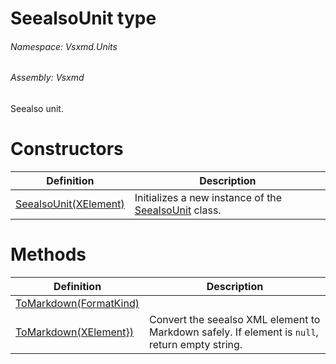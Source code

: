 <a name='T-Vsxmd-Units-SeealsoUnit'></a>
# SeealsoUnit type

###### Namespace:  Vsxmd.Units

###### Assembly:  Vsxmd

Seealso unit.

# Constructors

| Definition | Description |
|-|-|
| [SeealsoUnit(XElement)](/Vsxmd.Units.SeealsoUnit.md/#M-Vsxmd-Units-SeealsoUnit-#ctor-System-Xml-Linq-XElement-) | Initializes a new instance of the [SeealsoUnit](/Vsxmd.Units.SeealsoUnit.md/#T-Vsxmd-Units-SeealsoUnit) class. |

# Methods

| Definition | Description |
|-|-|
| [ToMarkdown(FormatKind)](/Vsxmd.Units.SeealsoUnit.md/#M-Vsxmd-Units-SeealsoUnit-ToMarkdown-Vsxmd-Units-FormatKind-) |  |
| [ToMarkdown(XElement})](/Vsxmd.Units.SeealsoUnit.md/#M-Vsxmd-Units-SeealsoUnit-ToMarkdown-System-Collections-Generic-IEnumerable{System-Xml-Linq-XElement}-) | Convert the seealso XML element to Markdown safely. If element is `null`, return empty string. |
